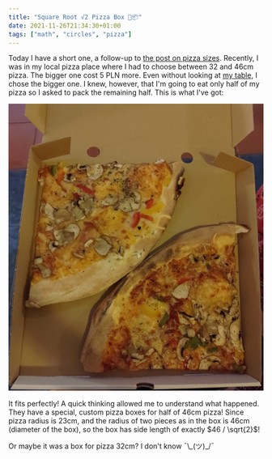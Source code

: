 ```yaml
---
title: "Square Root √2 Pizza Box 🍕📦"
date: 2021-11-26T21:34:30+01:00
tags: ["math", "circles", "pizza"]
---
```


Today I have a short one, a follow-up to [the post on pizza sizes](/posts/pizza-twice-as-big.md).
Recently, I was in my local pizza place where I had to choose between 32 and 46cm pizza.
The bigger one cost 5 PLN more.
Even without looking at [my table](/posts/pizza-twice-as-big.md), I chose the bigger one.
I knew, however, that I'm going to eat only half of my pizza so I asked to pack the remaining half.
This is what I've got:

![Square root pizza box](/posts/square-root-pizza//square-root-pizza-box.jpg)

It fits perfectly!
A quick thinking allowed me to understand what happened.
They have a special, custom pizza boxes for half of 46cm pizza!
Since pizza radius is 23cm, and the radius of two pieces as in the box is 46cm (diameter of the box), so the box has side length of exactly $46 / \sqrt{2}$!

Or maybe it was a box for pizza 32cm?
I don't know ¯\\\_(ツ)_/¯
